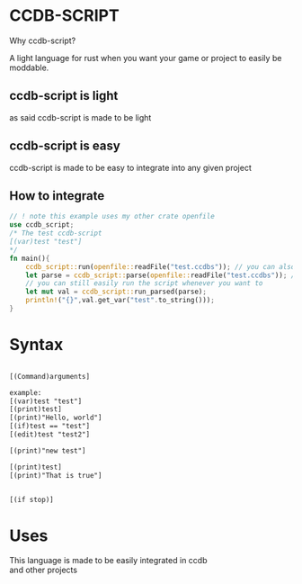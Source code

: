 # CCDB-SCRIPT  
  
Why ccdb-script?  
  
A light language for rust when you want your game or project to easily be moddable.
  
## ccdb-script is light  
  
as said ccdb-script is made to be light  

## ccdb-script is easy
  
ccdb-script is made to be easy to integrate into any given project  
  
## How to integrate  
  
```rust
// ! note this example uses my other crate openfile 
use ccdb_script;
/* The test ccdb-script 
[(var)test "test"]
*/
fn main(){
    ccdb_script::run(openfile::readFile("test.ccdbs")); // you can also get val from this
    let parse = ccdb_script::parse(openfile::readFile("test.ccdbs")); // if you split it up this way you only need to parse once and then 
    // you can still easily run the script whenever you want to 
    let mut val = ccdb_script::run_parsed(parse);
    println!("{}",val.get_var("test".to_string()));
}
```
  
# Syntax
  
```txt

[(Command)arguments]

example: 
[(var)test "test"]
[(print)test]
[(print)"Hello, world"]
[(if)test == "test"]
[(edit)test "test2"]

[(print)"new test"]

[(print)test]
[(print)"That is true"]


[(if stop)]

```
  
# Uses  
  
This language is made to be easily integrated in ccdb  
and other projects  
